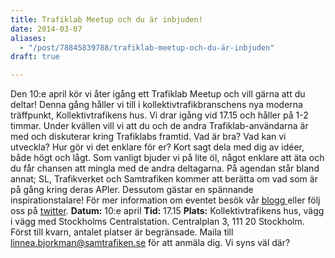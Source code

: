 ```yaml
---
title: Trafiklab Meetup och du är inbjuden!
date: 2014-03-07
aliases:
  - "/post/78845839788/trafiklab-meetup-och-du-är-inbjuden"
draft: true

---
```


Den 10:e april kör vi åter igång ett Trafiklab Meetup och vill gärna att du deltar! Denna gång håller vi till i kollektivtrafikbranschens nya moderna träffpunkt, Kollektivtrafikens hus.
 Vi drar igång vid 17.15 och håller på 1-2 timmar.
 Under kvällen vill vi att du och de andra Trafiklab-användarna är med och diskuterar kring Trafiklabs framtid. Vad är bra? Vad kan vi utveckla? Hur gör vi det enklare för er? Kort sagt dela med dig av idéer, både högt och lågt.
Som vanligt bjuder vi på lite öl, något enklare att äta och du får chansen att mingla med de andra deltagarna.
På agendan står bland annat;
 SL, Trafikverket och Samtrafiken kommer att berätta om vad som är på gång kring deras APIer. Dessutom gästar en spännande inspirationstalare!
För mer information om eventet besök vår [blogg ](http://blogg.trafiklab.se/)eller följ oss på [twitter](https://twitter.com/trafiklab).
**Datum:** 10:e april
**Tid:** 17.15
**Plats:** Kollektivtrafikens hus, vägg i vägg med Stockholms Centralstation. Centralplan 3, 111 20 Stockholm.
 Först till kvarn, antalet platser är begränsade. Maila till [linnea.bjorkman@samtrafiken.se](mailto:linnea.bjorkman@samtrafiken.se) för att anmäla dig.
Vi syns väl där?
 
